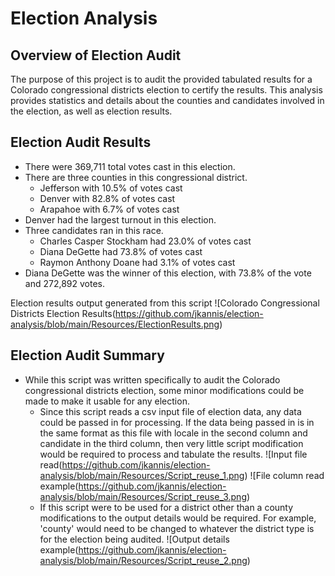 # Election Analysis

## Overview of Election Audit
The purpose of this project is to audit the provided tabulated results for a Colorado congressional districts election to certify the results. This analysis provides statistics and details about the counties and candidates involved in the election, as well as election results.

## Election Audit Results
- There were 369,711 total votes cast in this election.
- There are three counties in this congressional district.
    - Jefferson with 10.5% of votes cast
    - Denver with 82.8% of votes cast
    - Arapahoe with 6.7% of votes cast
- Denver had the largest turnout in this election.
- Three candidates ran in this race.
    - Charles Casper Stockham had 23.0% of votes cast
    - Diana DeGette had 73.8% of votes cast
    - Raymon Anthony Doane had 3.1% of votes cast
- Diana DeGette was the winner of this election, with 73.8% of the vote and 272,892 votes.

Election results output generated from this script
![Colorado Congressional Districts Election Results(https://github.com/jkannis/election-analysis/blob/main/Resources/ElectionResults.png)

## Election Audit Summary
- While this script was written specifically to audit the Colorado congressional districts election, some minor modifications could be made to make it usable for any election.
    - Since this script reads a csv input file of election data, any data could be passed in for processing. If the data being passed in is in the same format as this file with locale in the second column and candidate in the third column, then very little script modification would be required to process and tabulate the results. ![Input file read(https://github.com/jkannis/election-analysis/blob/main/Resources/Script_reuse_1.png) ![File column read example(https://github.com/jkannis/election-analysis/blob/main/Resources/Script_reuse_3.png)
    - If this script were to be used for a district other than a county modifications to the output details would be required. For example, 'county' would need to be changed to whatever the district type is for the election being audited. ![Output details example(https://github.com/jkannis/election-analysis/blob/main/Resources/Script_reuse_2.png)

